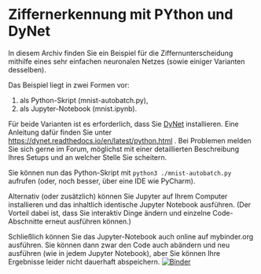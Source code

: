 # Ziffernerkennung mit PYthon und DyNet

In diesem Archiv finden Sie ein Beispiel für die Ziffernunterscheidung mithilfe 
eines sehr einfachen neuronalen Netzes (sowie einiger Varianten desselben).

Das Beispiel liegt in zwei Formen vor: 

1. als Python-Skript (mnist-autobatch.py), 
2. als Jupyter-Notebook (mnist.ipynb). 

Für beide Varianten ist es erforderlich, dass Sie [DyNet](https://github.com/clab/dynet/) installieren. 
Eine Anleitung dafür finden Sie unter https://dynet.readthedocs.io/en/latest/python.html . 
Bei Problemen melden Sie sich gerne im Forum, möglichst mit einer detaillierten Beschreibung Ihres Setups und an welcher Stelle Sie scheitern.

Sie können nun das Python-Skript mit `python3 ./mnist-autobatch.py` aufrufen (oder, noch besser, über eine IDE wie PyCharm). 

Alternativ (oder zusätzlich) können Sie Jupyter auf Ihrem Computer installieren und das inhaltlich identische Jupyter Notebook ausführen. 
(Der Vorteil dabei ist, dass Sie interaktiv Dinge ändern und einzelne Code-Abschnitte erneut ausführen können.)

Schließlich können Sie das Jupyter-Notebook auch online auf mybinder.org ausführen. Sie können dann zwar den Code auch abändern und neu ausführen (wie in jedem Jupyter Notebook), 
aber Sie können Ihre Ergebnisse leider nicht dauerhaft abspeichern.
[![Binder](https://mybinder.org/badge.svg)](https://mybinder.org/v2/gh/timobaumann/mnist-example/master)
